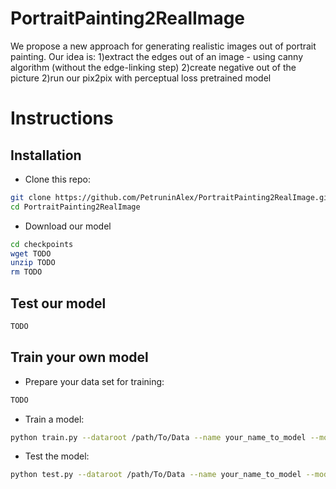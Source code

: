 # PortraitPainting2RealImage

We propose a new approach for generating realistic images out of portrait painting.
Our idea is:
1)extract the edges out of an image - using canny algorithm (without the edge-linking step)
2)create negative out of the picture
2)run our pix2pix with perceptual loss pretrained model 
# Instructions
## Installation
- Clone this repo:
```bash
git clone https://github.com/PetruninAlex/PortraitPainting2RealImage.git
cd PortraitPainting2RealImage
```
- Download our model
```bash
cd checkpoints
wget TODO
unzip TODO
rm TODO
```

## Test our model
```bash
TODO
```
## Train your own model
- Prepare your data set for training:
```bash
TODO
```
- Train a model:
```bash
python train.py --dataroot /path/To/Data --name your_name_to_model --model pix2pix --direction BtoA
```
- Test the model:
```bash
python test.py --dataroot /path/To/Data --name your_name_to_model --model pix2pix --direction BtoA
```


